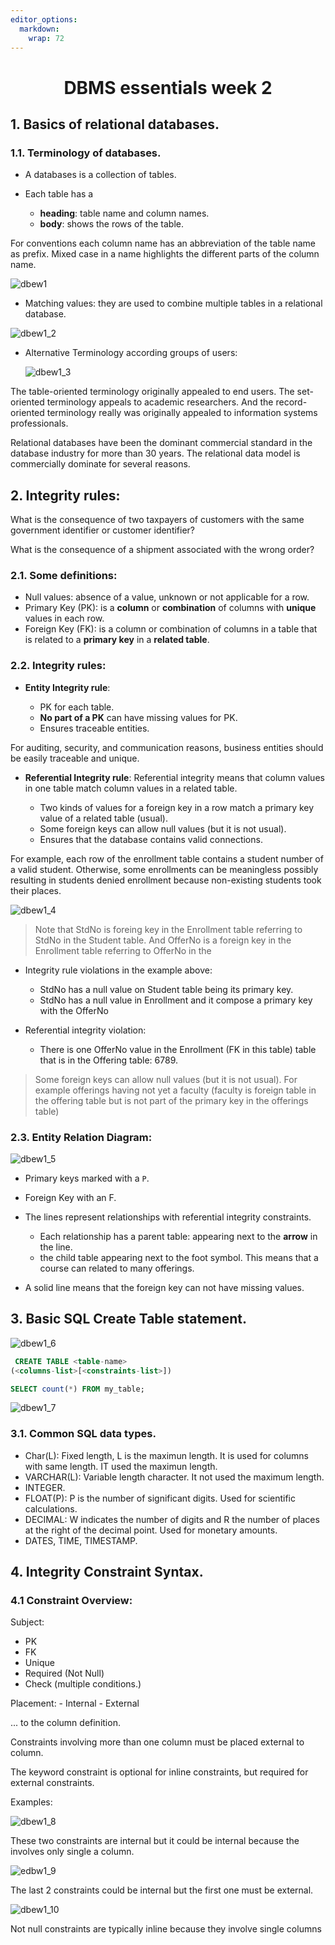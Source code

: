 ```yaml
---
editor_options: 
  markdown: 
    wrap: 72
---
```




# <center>DBMS essentials week 2</center>

## 1. Basics of relational databases.

### 1.1. Terminology of databases.

-   A databases is a collection of tables.

-   Each table has a

    -   **heading**: table name and column names.
    -   **body**: shows the rows of the table.

For conventions each column name has an abbreviation of the table name
as prefix. Mixed case in a name highlights the different parts of the
column name.

![dbew1](images/2021/03/dbew1.png)

-   Matching values: they are used to combine multiple tables in a
    relational database.

![dbew1_2](images/2021/03/dbew1-2.png)

-   Alternative Terminology according groups of users:

    ![dbew1_3](images/2021/03/dbew1-3.png)

The table-oriented terminology originally appealed to end users. The
set-oriented terminology appeals to academic researchers. And the
record-oriented terminology really was originally appealed to
information systems professionals.

Relational databases have been the dominant commercial standard in the
database industry for more than 30 years. The relational data model is
commercially dominate for several reasons.

## 2. Integrity rules:

What is the consequence of two taxpayers of customers with the same
government identifier or customer identifier?

What is the consequence of a shipment associated with the wrong order?

### 2.1. Some definitions:

-   Null values: absence of a value, unknown or not applicable for a
    row.
-   Primary Key (PK): is a **column** or **combination** of columns with
    **unique** values in each row.
-   Foreign Key (FK): is a column or combination of columns in a table
    that is related to a **primary key** in a **related table**.

### 2.2. Integrity rules:

-   **Entity Integrity rule**:

    -   PK for each table.
    -   **No part of a PK** can have missing values for PK.
    -   Ensures traceable entities.

For auditing, security, and communication reasons, business entities
should be easily traceable and unique.

-   **Referential Integrity rule**: Referential integrity means that
    column values in one table match column values in a related table.

    -   Two kinds of values for a foreign key in a row match a primary
        key value of a related table (usual).
    -   Some foreign keys can allow null values (but it is not usual).
    -   Ensures that the database contains valid connections.

For example, each row of the enrollment table contains a student number
of a valid student. Otherwise, some enrollments can be meaningless
possibly resulting in students denied enrollment because non-existing
students took their places.

![dbew1_4](images/2021/03/dbew1-4.png)

> Note that StdNo is foreing key in the Enrollment table referring to
> StdNo in the Student table. And OfferNo is a foreign key in the
> Enrollment table referring to OfferNo in the

-   Integrity rule violations in the example above:

    -   StdNo has a null value on Student table being its primary key.
    -   StdNo has a null value in Enrollment and it compose a primary
        key with the OfferNo

-   Referential integrity violation:

    -   There is one OfferNo value in the Enrollment (FK in this table)
        table that is in the Offering table: 6789.

> Some foreign keys can allow null values (but it is not usual). For
> example offerings having not yet a faculty (faculty is foreign table
> in the offering table but is not part of the primary key in the
> offerings table)

### 2.3. Entity Relation Diagram:

![dbew1_5](images/2021/03/dbew1-5.png)

-   Primary keys marked with a `P`.

-   Foreign Key with an F.

-   The lines represent relationships with referential integrity
    constraints.

    -   Each relationship has a parent table: appearing next to the
        **arrow** in the line.
    -   the child table appearing next to the foot symbol. This means
        that a course can related to many offerings.

-   A solid line means that the foreign key can not have missing values.

## 3. Basic SQL Create Table statement.

![dbew1_6](images/2021/03/dbew1-6.png)

``` sql
 CREATE TABLE <table-name>
(<columns-list>[<constraints-list>])
```
```sql
SELECT count(*) FROM my_table;
```

![dbew1_7](images/2021/03/dbew1-7.png)

### 3.1. Common SQL data types.

-   Char(L): Fixed length, L is the maximun length. It is used for
    columns with same length. IT used the maximun length.
-   VARCHAR(L): Variable length character. It not used the maximum
    length.
-   INTEGER.
-   FLOAT(P): P is the number of significant digits. Used for scientific
    calculations.
-   DECIMAL: W indicates the number of digits and R the number of places
    at the right of the decimal point. Used for monetary amounts.
-   DATES, TIME, TIMESTAMP.

## 4. Integrity Constraint Syntax.

### 4.1 Constraint Overview:

Subject:

-   PK
-   FK
-   Unique
-   Required (Not Null)
-   Check (multiple conditions.)

Placement: - Internal - External

... to the column definition.

Constraints involving more than one column must be placed external to
column.

The keyword constraint is optional for inline constraints, but required
for external constraints.

Examples:

![dbew1_8](images/2021/03/dbew1-8.png)

These two constraints are internal but it could be internal because the
involves only single a column.

![edbw1_9](images/2021/03/edbw1-9.png)

The last 2 constraints could be internal but the first one must be
external.

![dbew1_10](images/2021/03/dbew1-10.png)

Not null constraints are typically inline because they involve single
columns
